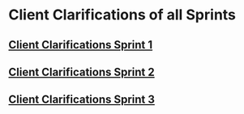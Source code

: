 # Client Clarifications of all Sprints

## [Client Clarifications Sprint 1](sprint-a.md)

## [Client Clarifications Sprint 2](sprint-b.md)

## [Client Clarifications Sprint 3](sprint-c.md)
